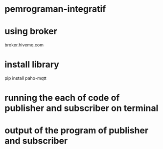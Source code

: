 # pemrograman-integratif

# using broker
broker.hivemq.com

# install library
pip install paho-mqtt

# running the each of code of publisher and subscriber on terminal

# output of the program of publisher and subscriber
